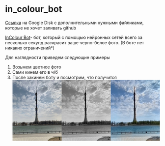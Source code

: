 # in_colour_bot
[Ссылка](https://drive.google.com/drive/folders/1IeUtUpzQTYOLhrg4e2mVnvDhgyXZT5Qr?usp=sharing) на Google Disk c дополнительными нужными файликами, которые не хочет заливать github

[InColour Bot](https://t.me/incolour_bot)- бот, который с помощью нейронных сетей всего за несколько секунд раскрасит ваше черно-белое фото.
(В боте нет никаких ограничений*)


Для наглядности приведем следующие примеры
1. Возьмем цветное фото
2. Сами кинем его в ч/б
3. После закинем боту и посмотрим, что получится
![alt tag](https://raw.githubusercontent.com/dlgrv/in_colour_bot/main/img_example/1.png)​ 
